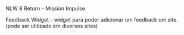 NLW 8 Return - Mission Impulse

Feedback Widget - widget para poder adicionar um feedback um site. (pode ser utilizado em diversos sites)